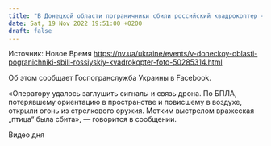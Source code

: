 ```yaml
---
title: "В Донецкой области пограничники сбили российский квадрокоптер — фото"
date: Sat, 19 Nov 2022 19:51:00 +0200
draft: false
---
```

Источник: Новое Время https://nv.ua/ukraine/events/v-doneckoy-oblasti-pogranichniki-sbili-rossiyskiy-kvadrokopter-foto-50285314.html


Об этом сообщает Госпогранслужба Украины в Facebook.

«Оператору удалось заглушить сигналы и связь дрона. По БПЛА, потерявшему ориентацию в пространстве и повисшему в воздухе, открыли огонь из стрелкового оружия. Метким выстрелом вражеская „птица“ была сбита», — говорится в сообщении.

 Видео дня   
